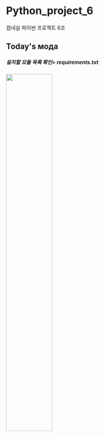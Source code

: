 # Python_project_6
컴네실 파이썬 프로젝트 6조
## Today's мода
##### 설치할 모듈 목록 확인> requirements.txt
<img src="https://user-images.githubusercontent.com/46748334/80778035-0864ad80-8ba2-11ea-9e6b-ff5af222a903.png" width="50%"></img>
